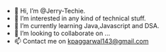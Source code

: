 - 👋 Hi, I’m @Jerry-Techie.
- 👀 I’m interested in any kind of technical stuff.
- 🌱 I’m currently learning Java,Javascript and DSA.
- 💞️ I’m looking to collaborate on ...
- 📫 Contact me on kpaggarwal143@gmail.com

<!---
Jerry-Techie/Jerry-Techie is a ✨ special ✨ repository because its `README.md` (this file) appears on your GitHub profile.
You can click the Preview link to take a look at your changes.
--->
